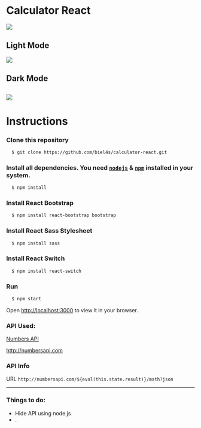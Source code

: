 # Calculator React

![](https://i.imgur.com/ihkQZbJ.gif)

## Light Mode
![](https://i.imgur.com/Fnd5P9p.png)

## Dark Mode
![](https://i.imgur.com/jDEDhPH.png)
---
# Instructions

### Clone this repository

```bash 
  $ git clone https://github.com/biel4s/calculator-react.git 
```
### Install all dependencies. You need [`nodejs`](https://nodejs.org/en/) & [`npm`](https://www.npmjs.com/) installed in your system.

```bash
  $ npm install
```

### Install React Bootstrap 
  
```bash 
  $ npm install react-bootstrap bootstrap
```

### Install React Sass Stylesheet
  
```bash 
  $ npm install sass
```

### Install React Switch

```bash 
  $ npm install react-switch
```

### Run
```bash
  $ npm start
```
Open [http://localhost:3000](http://localhost:3000) to view it in your browser.

### API Used:
  [Numbers API](http://numbersapi.com)
  
  http://numbersapi.com
  
### API Info
  URL `http://numbersapi.com/${eval(this.state.result)}/math?json`
  
---

### Things to do: 
- Hide API using node.js
- .
